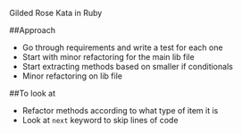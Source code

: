 Gilded Rose Kata in Ruby

##Approach
- Go through requirements and write a test for each one
- Start with minor refactoring for the main lib file
- Start extracting methods based on smaller if conditionals
- Minor refactoring on lib file

##To look at
- Refactor methods according to what type of item it is
- Look at ```next``` keyword to skip lines of code
